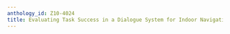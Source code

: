 ```yaml
---
anthology_id: Z10-4024
title: Evaluating Task Success in a Dialogue System for Indoor Navigation
---
```

